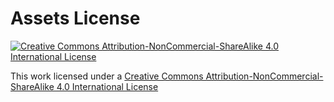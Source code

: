# Assets License

[![Creative Commons Attribution-NonCommercial-ShareAlike 4.0 International License](https://i.creativecommons.org/l/by-nc-sa/4.0/88x31.png)](https://creativecommons.org/licenses/by-nc-sa/4.0/)

This work licensed under a [Creative Commons Attribution-NonCommercial-ShareAlike 4.0 International License](https://creativecommons.org/licenses/by-nc-sa/4.0/)

